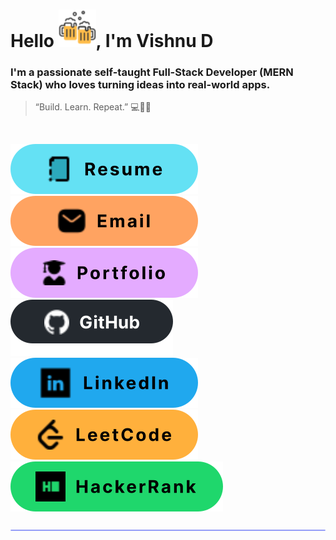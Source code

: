 <h1>Hello <img src="/assets/images/hello.svg" width="60px" />, I'm Vishnu D</h1>
<h3>I'm a passionate self-taught Full-Stack Developer (MERN Stack) who loves turning ideas into real-world apps.</h3>  

> “Build. Learn. Repeat.” 💻🧠🔥

<br/>

<p align="left">
  <a href=""><img src="/assets/images/resume.svg" /></a>&nbsp;
  <a href=""><img src="/assets/images/email.svg" /></a>&nbsp;
  <a href=""><img src="/assets/images/portfolio.svg" /></a>&nbsp;
  <a href=""><img src="/assets/images/github.svg" /></a>&nbsp;
  <a href=""><img src="/assets/images/linkedin.svg" /></a>&nbsp;
  <a href=""><img src="/assets/images/leetcode.svg" /></a>&nbsp;
  <a href=""><img src="/assets/images/hackerrank.svg" /></a>&nbsp;
</p>

<p align="center"><img src="/assets/images/divider.svg" alt="_" /></p>
